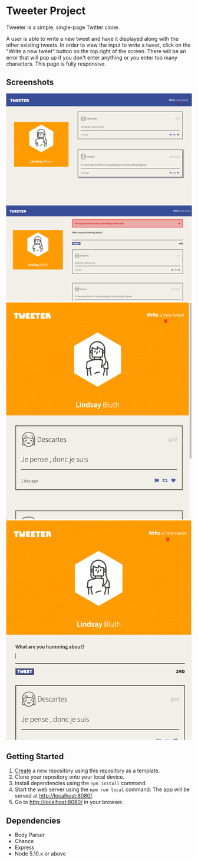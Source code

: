 # Tweeter Project

Tweeter is a simple, single-page Twitter clone.

A user is able to write a new tweet and have it displayed along with the other existing tweets. In order to view the input to write a tweet, click on the "Write a new tweet" button on the top right of the screen. There will be an error that will pop up if you don't enter anything or you enter too many characters.
This page is fully responsive.

## Screenshots
!["Desktop home page view"](https://github.com/gabigf/tweeter/blob/master/docs/desktop-view.png)
!["Desktop view with an error"](https://github.com/gabigf/tweeter/blob/master/docs/desktop-error.png)
!["Mobile home page view"](https://github.com/gabigf/tweeter/blob/master/docs/mobile-tablet-view.png)
!["Mobile view with tweet input"](https://github.com/gabigf/tweeter/blob/master/docs/mobile-tweet-box.png)

## Getting Started

1. [Create](https://docs.github.com/en/repositories/creating-and-managing-repositories/creating-a-repository-from-a-template) a new repository using this repository as a template.
2. Clone your repository onto your local device.
3. Install dependencies using the `npm install` command.
3. Start the web server using the `npm run local` command. The app will be served at <http://localhost:8080/>.
4. Go to <http://localhost:8080/> in your browser.

## Dependencies

- Body Parser
- Chance
- Express
- Node 5.10.x or above
